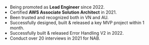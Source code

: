 - Being promoted as **Lead Engineer** since 2022.
- Certified **AWS Associate Solution Architect** in 2021.
- Been trusted and recognized both in VN and AU.
- Successfully designed, built & released a key MVP project within 1 month. 
- Successfully built & released Error Handling V2 in 2022.
- Conduct over 20 interviews in 2021 for NAB.